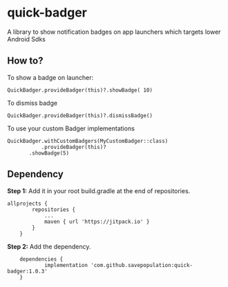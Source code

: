 # quick-badger
A library to show notification badges on app launchers which targets lower Android Sdks

## How to?
To show a badge on launcher:
```
QuickBadger.provideBadger(this)?.showBadge( 10)
```

To dismiss badge
```
QuickBadger.provideBadger(this)?.dismissBadge()
```

To use your custom Badger implementations
```
QuickBadger.withCustomBadgers(MyCustomBadger::class)
           .provideBadger(this)?
	   .showBadge(5)
```

## Dependency
<b>Step 1:</b> Add it in your root build.gradle at the end of repositories.

```
allprojects {
		repositories {
			...
			maven { url 'https://jitpack.io' }
		}
	}
```

<b>Step 2:</b> Add the dependency.

```
	dependencies {
	       	implementation 'com.github.savepopulation:quick-badger:1.0.3'
	}
```


